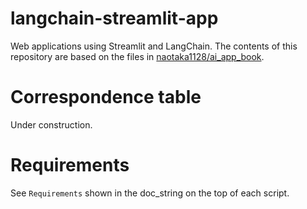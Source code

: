 # langchain-streamlit-app

Web applications using Streamlit and LangChain. The contents of this repository are based on the files in [naotaka1128/ai_app_book](https://github.com/naotaka1128/ai_app_book).

# Correspondence table

Under construction.

# Requirements

See `Requirements` shown in the doc_string on the top of each script.


